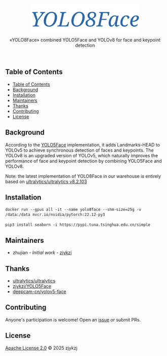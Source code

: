 <!-- <div align="right">
  Language:
    🇺🇸
  <a title="Chinese" href="./README.zh-CN.md">🇨🇳</a>
</div> -->

<div align="center"><a title="" href="https://github.com/zjykzj/YOLO8Face"><img align="center" src="yolo8face/assets/logo/YOLO8Face.png" alt=""></a></div>

<p align="center">
  «YOLO8Face» combined YOLO5Face and YOLOv8 for face and keypoint detection
<br>
<br>
  <a href="https://github.com/RichardLitt/standard-readme"><img src="https://img.shields.io/badge/standard--readme-OK-green.svg?style=flat-square" alt=""></a>
  <a href="https://conventionalcommits.org"><img src="https://img.shields.io/badge/Conventional%20Commits-1.0.0-yellow.svg" alt=""></a>
  <a href="http://commitizen.github.io/cz-cli/"><img src="https://img.shields.io/badge/commitizen-friendly-brightgreen.svg" alt=""></a>
</p>

## Table of Contents

- [Table of Contents](#table-of-contents)
- [Background](#background)
- [Installation](#installation)
- [Maintainers](#maintainers)
- [Thanks](#thanks)
- [Contributing](#contributing)
- [License](#license)

## Background

According to the [YOLO5Face](https://github.com/zjykzj/YOLO5Face) implementation, it adds Landmarks-HEAD to YOLOv5 to achieve synchronous detection of faces and keypoints. The YOLOv8 is an upgraded version of YOLOv5, which naturally improves the performance of face and keypoint detection by combining YOLO5Face and YOLOv8.

Note: the latest implementation of YOLO8Face in our warehouse is entirely based on [ultralytics/ultralytics v8.2.103](https://github.com/ultralytics/ultralytics/releases/tag/v8.2.103)

## Installation

```shell
docker run --gpus all -it --name yolo8face --shm-size=25g -v /data:/data nvcr.io/nvidia/pytorch:22.12-py3

pip3 install seaborn -i https://pypi.tuna.tsinghua.edu.cn/simple
```

<!-- ## Usage

### Data

Download the WIDERFACE dataset from http://shuoyang1213.me/WIDERFACE/, Then convert WIDERFACE dataset format.

```shell
python3 widerface2yolo.py ../datasets/widerface/WIDER_train/images ../datasets/widerface/wider_face_split/wider_face_train_bbx_gt.txt ../datasets/widerface/
python3 widerface2yolo.py ../datasets/widerface/WIDER_val/images ../datasets/widerface/wider_face_split/wider_face_val_bbx_gt.txt ../datasets/widerface/
```

### Train

```shell
# YOLOv5s
$ python3 yolo8face_train.py --model yolov5su.pt --data ./yolo8face/cfg/datasets/widerface.yaml --device 0
# YOLOv8s
$ python3 yolo8face_train.py --model yolov8s.pt --data ./yolo8face/cfg/datasets/widerface.yaml --device 0
$ python3 yolo8face_train.py --model yolov8s.pt --data ./yolo8face/cfg/datasets/widerface.yaml --device 0 --epochs 300 --imgsz 800 --batch 8
```

### Eval

```shell
root@a988b27f02e9:/data/zj/YOLO8Face# python3 yolo8face_eval.py --model ./runs/detect/train/weights/best.pt --data ./yolo8face/cfg/datasets/widerface.yaml --device 0
args: Namespace(data='./yolo8face/cfg/datasets/widerface.yaml', device=[0], model='./runs/detect/train/weights/best.pt', source='./yolo8face/assets') - unknown: []
Ultralytics YOLOv8.2.103 🚀 Python-3.8.10 torch-1.14.0a0+410ce96 CUDA:0 (NVIDIA GeForce RTX 3090, 24268MiB)
YOLOv5n summary (fused): 193 layers, 2,503,139 parameters, 0 gradients
val: Scanning /data/zj/datasets/widerface/labels/val.cache... 3226 images, 0 backgrounds, 1 corrupt: 100%|██████████| 3226/3226 [00:00<?, ?it/s]
val: WARNING ⚠️ /data/zj/datasets/widerface/images/val/21_Festival_Festival_21_604.jpg: 1 duplicate labels removed
val: WARNING ⚠️ /data/zj/datasets/widerface/images/val/39_Ice_Skating_iceskiing_39_583.jpg: ignoring corrupt image/label: non-normalized or out of bounds coordinates [      1.002]
                 Class     Images  Instances      Box(P          R      mAP50  mAP50-95): 100%|██████████| 202/202 [00:21<00:00,  9.27it/s]
                   all       3225      39675      0.841      0.579      0.661      0.362
Speed: 0.2ms preprocess, 1.0ms inference, 0.0ms loss, 0.6ms postprocess per image
Results saved to /data/zj/YOLO8Face/runs/detect/val


# python widerface_detect.py --weights ./runs/train/exp4-yolov5s-e250-img800.pt --source ../datasets/widerface/images/val/ --folder_pict ../datasets/widerface/wider_face_split/wider_face_val_bbx_gt.txt --conf-thres 0.001 --iou-thres 0.6 --save-txt --save-conf --device 0
...
YOLOv5s summary: 157 layers, 7012822 parameters, 0 gradients, 15.8 GFLOPs
...
Speed: 0.3ms pre-process, 9.0ms inference, 0.9ms NMS per image at shape (1, 3, 640, 640)
Results saved to runs/detect/exp5
0 labels saved to runs/detect/exp5/labels
# cd widerface_evaluate/
# python3 evaluation.py -p ../runs/detect/exp5/labels/ -g ./ground_truth/
Reading Predictions : 100%|█████████████████████████████████████████████████████████████████████████████████████████████████████████| 61/61 [00:00<00:00, 94.45it/s]
Processing easy: 100%|██████████████████████████████████████████████████████████████████████████████████████████████████████████████| 61/61 [00:19<00:00,  3.13it/s]
Processing medium: 100%|████████████████████████████████████████████████████████████████████████████████████████████████████████████| 61/61 [00:19<00:00,  3.12it/s]
Processing hard: 100%|██████████████████████████████████████████████████████████████████████████████████████████████████████████████| 61/61 [00:19<00:00,  3.13it/s]
==================== Results ====================
Easy   Val AP: 0.9520941964576021
Medium Val AP: 0.9341770033021547
Hard   Val AP: 0.8403303849682994
=================================================
```

### Predict

```shell
python detect.py --weights ./runs/exp4-yolov5s-e250-img800.pt --source assets/selfie.jpg --imgsz 2048 --conf-thres 0.25 --iou-thres 0.45 --max-det 3000 --hide-labels --hide-conf

python3 yolo8face_predict.py --model ./runs/yolov8s_widerface.pt --source ./yolo8face/assets/ --device 0
```

![](./assets/results/selfie.jpg) -->

## Maintainers

* zhujian - *Initial work* - [zjykzj](https://github.com/zjykzj)

## Thanks

* [ultralytics/ultralytics](https://github.com/ultralytics/ultralytics)
* [zjykzj/YOLO5Face](https://github.com/zjykzj/YOLO5Face)
* [deepcam-cn/yolov5-face](https://github.com/deepcam-cn/yolov5-face)

## Contributing

Anyone's participation is welcome! Open an [issue](https://github.com/zjykzj/YOLO8Face/issues) or submit PRs.

## License

[Apache License 2.0](LICENSE) © 2025 zjykzj